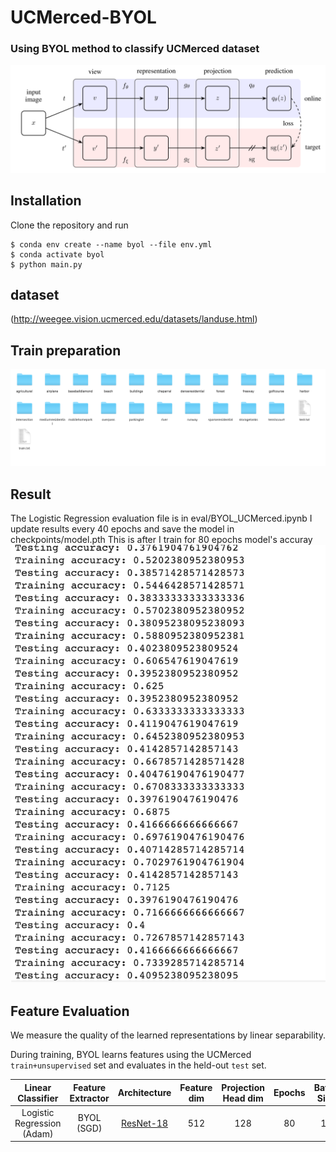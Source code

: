 # UCMerced-BYOL
### Using BYOL method to classify UCMerced dataset
![Image of Yaktocat](./assets/arch.png)

## Installation

Clone the repository and run
```
$ conda env create --name byol --file env.yml
$ conda activate byol
$ python main.py
```

## dataset

(http://weegee.vision.ucmerced.edu/datasets/landuse.html)

## Train preparation
![file list](img/file.png)

## Result
The Logistic Regression evaluation file is in eval/BYOL_UCMerced.ipynb
I update results every 40 epochs and save the model in checkpoints/model.pth
This is after I train for 80 epochs model's accuray
![file list](img/result.png)






## Feature Evaluation

We measure the quality of the learned representations by linear separability.

During training, BYOL learns features using the UCMerced ```train+unsupervised``` set and evaluates in the held-out ```test``` set.

|       Linear Classifier      | Feature  Extractor | Architecture | Feature dim | Projection Head  dim | Epochs | Batch  Size | Classification-accuracy |
|:----------------------------:|:------------------:|:------------:|:-----------:|:--------------------:|:------:|:-----------:|:-----------:|
| Logistic Regression  (Adam) |     BYOL (SGD)     |   [ResNet-18](https://drive.google.com/file/d/1Qj01H8cox8067cpCwhHZSQ0nfQl2RHbQ/view?usp=sharing)  |     512     |          128         |   80   | 16          |    50.0%    |

